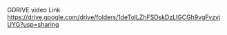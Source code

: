 GDRIVE video Link
https://drive.google.com/drive/folders/1deTolLZhFSDskDzLlGCGh9vgFvzvjUYG?usp=sharing
